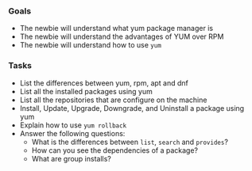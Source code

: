 
### Goals
- The newbie will understand what yum package manager is
- The newbie will understand the advantages of YUM over RPM
- The newbie will understand how to use `yum`

### Tasks
- List the differences between yum, rpm, apt and dnf
- List all the installed packages using yum
- List all the repositories that are configure on the machine
- Install, Update, Upgrade, Downgrade, and Uninstall a package using yum
- Explain how to use `yum rollback`
- Answer the following questions:
  - What is the differences between `list`, `search` and `provides`?
  - How can you see the dependencies of a package?
  - What are group installs?